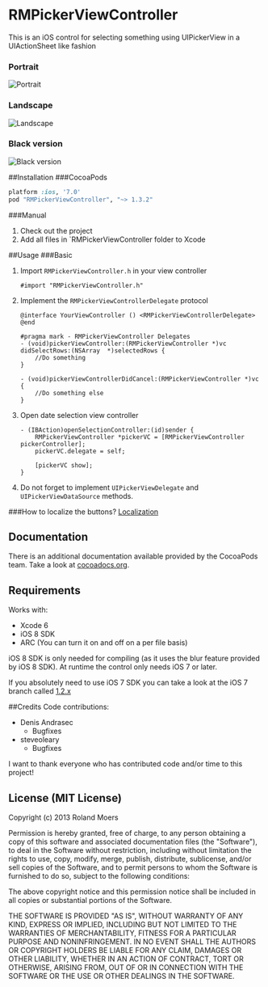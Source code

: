 RMPickerViewController
=============================

This is an iOS control for selecting something using UIPickerView in a UIActionSheet like fashion

### Portrait
![Portrait](http://cooperrs.github.io/RMPickerViewController/images/Blur-Screen1.png)

### Landscape
![Landscape](http://cooperrs.github.com/RMPickerViewController/images/Blur-Screen2.png)

### Black version
![Black version](http://cooperrs.github.com/RMPickerViewController/images/Blur-Screen3.png)

##Installation
###CocoaPods
```ruby
platform :ios, '7.0'
pod "RMPickerViewController", "~> 1.3.2"
```

###Manual
1. Check out the project
2. Add all files in `RMPickerViewController folder to Xcode

##Usage
###Basic
1. Import `RMPickerViewController.h` in your view controller
	
	```objc
	#import "RMPickerViewController.h"
	```
2. Implement the `RMPickerViewControllerDelegate` protocol
	
	```objc
	@interface YourViewController () <RMPickerViewControllerDelegate>
	@end
	```
	
	```objc
	#pragma mark - RMPickerViewController Delegates
	- (void)pickerViewController:(RMPickerViewController *)vc didSelectRows:(NSArray  *)selectedRows {
		//Do something
	}

	- (void)pickerViewControllerDidCancel:(RMPickerViewController *)vc {
		//Do something else
	}
	```
	
3. Open date selection view controller
	
	```objc
	- (IBAction)openSelectionController:(id)sender {
    	RMPickerViewController *pickerVC = [RMPickerViewController pickerController];
    	pickerVC.delegate = self;
    	
   		[pickerVC show];
	}
	```
	
4. Do not forget to implement `UIPickerViewDelegate` and `UIPickerViewDataSource` methods.

###How to localize the buttons? 
[Localization](https://github.com/CooperRS/RMPickerViewController/wiki/Localization)

## Documentation
There is an additional documentation available provided by the CocoaPods team. Take a look at [cocoadocs.org](http://cocoadocs.org/docsets/RMPickerViewController/).

## Requirements
Works with:

* Xcode 6
* iOS 8 SDK
* ARC (You can turn it on and off on a per file basis)

iOS 8 SDK is only needed for compiling (as it uses the blur feature provided by iOS 8 SDK). At runtime the control only needs iOS 7 or later.

If you absolutely need to use iOS 7 SDK you can take a look at the iOS 7 branch called [1.2.x](https://github.com/CooperRS/RMPickerViewController/tree/1.2.x)

##Credits
Code contributions:
* Denis Andrasec
	* Bugfixes
* steveoleary
	* Bugfixes

I want to thank everyone who has contributed code and/or time to this project!

## License (MIT License)
Copyright (c) 2013 Roland Moers

Permission is hereby granted, free of charge, to any person obtaining a copy
of this software and associated documentation files (the "Software"), to deal
in the Software without restriction, including without limitation the rights
to use, copy, modify, merge, publish, distribute, sublicense, and/or sell
copies of the Software, and to permit persons to whom the Software is
furnished to do so, subject to the following conditions:

The above copyright notice and this permission notice shall be included in
all copies or substantial portions of the Software.

THE SOFTWARE IS PROVIDED "AS IS", WITHOUT WARRANTY OF ANY KIND, EXPRESS OR
IMPLIED, INCLUDING BUT NOT LIMITED TO THE WARRANTIES OF MERCHANTABILITY,
FITNESS FOR A PARTICULAR PURPOSE AND NONINFRINGEMENT. IN NO EVENT SHALL THE
AUTHORS OR COPYRIGHT HOLDERS BE LIABLE FOR ANY CLAIM, DAMAGES OR OTHER
LIABILITY, WHETHER IN AN ACTION OF CONTRACT, TORT OR OTHERWISE, ARISING FROM,
OUT OF OR IN CONNECTION WITH THE SOFTWARE OR THE USE OR OTHER DEALINGS IN
THE SOFTWARE.
